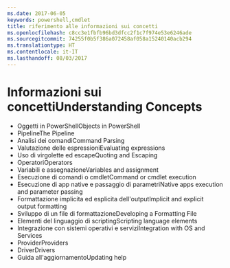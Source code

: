 ```yaml
---
ms.date: 2017-06-05
keywords: powershell,cmdlet
title: riferimento alle informazioni sui concetti
ms.openlocfilehash: c8cc3e1fbfb96bd3dfcc2f1c7f974e53e6246ade
ms.sourcegitcommit: 74255f0b5f386a072458af058a15240140acb294
ms.translationtype: HT
ms.contentlocale: it-IT
ms.lasthandoff: 08/03/2017
---
```

# <a name="understanding-concepts"></a><span data-ttu-id="2d6dd-103">Informazioni sui concetti</span><span class="sxs-lookup"><span data-stu-id="2d6dd-103">Understanding Concepts</span></span>

*  <span data-ttu-id="2d6dd-104">Oggetti in PowerShell</span><span class="sxs-lookup"><span data-stu-id="2d6dd-104">Objects in PowerShell</span></span>  
*  <span data-ttu-id="2d6dd-105">Pipeline</span><span class="sxs-lookup"><span data-stu-id="2d6dd-105">The Pipeline</span></span>
*  <span data-ttu-id="2d6dd-106">Analisi dei comandi</span><span class="sxs-lookup"><span data-stu-id="2d6dd-106">Command Parsing</span></span>
*  <span data-ttu-id="2d6dd-107">Valutazione delle espressioni</span><span class="sxs-lookup"><span data-stu-id="2d6dd-107">Evaluating expressions</span></span>
*  <span data-ttu-id="2d6dd-108">Uso di virgolette ed escape</span><span class="sxs-lookup"><span data-stu-id="2d6dd-108">Quoting and Escaping</span></span>
*  <span data-ttu-id="2d6dd-109">Operatori</span><span class="sxs-lookup"><span data-stu-id="2d6dd-109">Operators</span></span>
*  <span data-ttu-id="2d6dd-110">Variabili e assegnazione</span><span class="sxs-lookup"><span data-stu-id="2d6dd-110">Variables and assignment</span></span>
*  <span data-ttu-id="2d6dd-111">Esecuzione di comandi o cmdlet</span><span class="sxs-lookup"><span data-stu-id="2d6dd-111">Command or cmdlet execution</span></span>
*  <span data-ttu-id="2d6dd-112">Esecuzione di app native e passaggio di parametri</span><span class="sxs-lookup"><span data-stu-id="2d6dd-112">Native apps execution and parameter passing</span></span>
*  <span data-ttu-id="2d6dd-113">Formattazione implicita ed esplicita dell'output</span><span class="sxs-lookup"><span data-stu-id="2d6dd-113">Implicit and explicit output formatting</span></span>
*  <span data-ttu-id="2d6dd-114">Sviluppo di un file di formattazione</span><span class="sxs-lookup"><span data-stu-id="2d6dd-114">Developing a Formatting File</span></span>
*  <span data-ttu-id="2d6dd-115">Elementi del linguaggio di scripting</span><span class="sxs-lookup"><span data-stu-id="2d6dd-115">Scripting language elements</span></span>
*  <span data-ttu-id="2d6dd-116">Integrazione con sistemi operativi e servizi</span><span class="sxs-lookup"><span data-stu-id="2d6dd-116">Integration with OS and Services</span></span>
*  <span data-ttu-id="2d6dd-117">Provider</span><span class="sxs-lookup"><span data-stu-id="2d6dd-117">Providers</span></span>
*  <span data-ttu-id="2d6dd-118">Driver</span><span class="sxs-lookup"><span data-stu-id="2d6dd-118">Drivers</span></span>
*  <span data-ttu-id="2d6dd-119">Guida all'aggiornamento</span><span class="sxs-lookup"><span data-stu-id="2d6dd-119">Updating help</span></span> 

